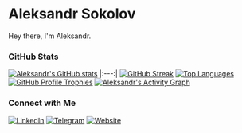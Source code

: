 # Aleksandr Sokolov

Hey there, I'm Aleksandr.

### GitHub Stats

[![Aleksandr's GitHub stats](https://github-readme-stats.vercel.app/api?username=sokolawesome&show_icons=true&theme=catppuccin_mocha)](https://github.com/anuraghazra/github-readme-stats)
|:---:|
[![GitHub Streak](https://github-readme-streak-stats.herokuapp.com/?user=sokolawesome&theme=catppuccin_mocha)](https://github.com/DenverCoder1/github-readme-streak-stats)
[![Top Languages](https://github-readme-stats.vercel.app/api/top-langs/?username=sokolawesome&layout=compact&theme=catppuccin_mocha)](https://github.com/anuraghazra/github-readme-stats)
[![GitHub Profile Trophies](https://github-profile-trophy.vercel.app/api?username=sokolawesome&theme=catppuccin_mocha)](https://github.com/ryo-ma/github-profile-trophy)
[![Aleksandr's Activity Graph](https://github-readme-activity-graph.vercel.app/graph?username=sokolawesome&theme=catppuccin_mocha)](https://github.com/Ashutosh00710/github-readme-activity-graph)


### Connect with Me

[![LinkedIn](https://img.shields.io/badge/LinkedIn-0077B5?style=for-the-badge&logo=linkedin&logoColor=white)](https://linkedin.com/in/sokolov-aleksandr)
[![Telegram](https://img.shields.io/badge/Telegram-26A5E4?style=for-the-badge&logo=telegram&logoColor=white)](https://t.me/sokolawesome)
[![Website](https://img.shields.io/badge/Website-informational?style=for-the-badge)](https://sokolawesome.github.io/)
